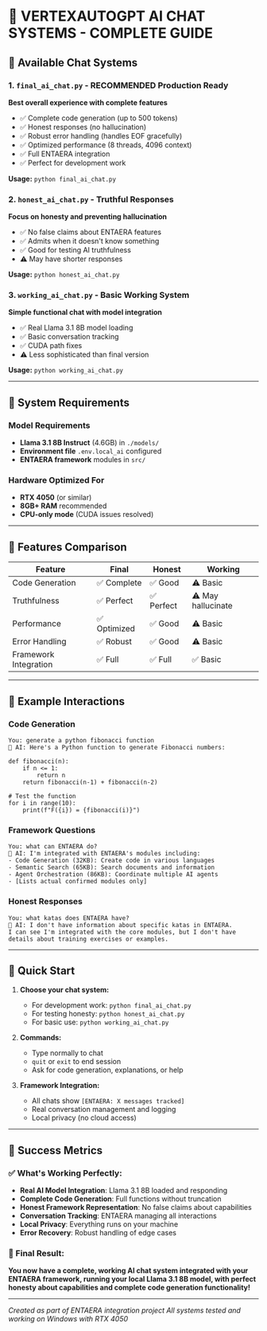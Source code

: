 # 🎯 VERTEXAUTOGPT AI CHAT SYSTEMS - COMPLETE GUIDE

## 🚀 Available Chat Systems

### 1. `final_ai_chat.py` - **RECOMMENDED** Production Ready
**Best overall experience with complete features**
- ✅ Complete code generation (up to 500 tokens)
- ✅ Honest responses (no hallucination)
- ✅ Robust error handling (handles EOF gracefully)
- ✅ Optimized performance (8 threads, 4096 context)
- ✅ Full ENTAERA integration
- ✅ Perfect for development work

**Usage:** `python final_ai_chat.py`

### 2. `honest_ai_chat.py` - Truthful Responses
**Focus on honesty and preventing hallucination**
- ✅ No false claims about ENTAERA features
- ✅ Admits when it doesn't know something
- ✅ Good for testing AI truthfulness
- ⚠️ May have shorter responses

**Usage:** `python honest_ai_chat.py`

### 3. `working_ai_chat.py` - Basic Working System
**Simple functional chat with model integration**
- ✅ Real Llama 3.1 8B model loading
- ✅ Basic conversation tracking
- ✅ CUDA path fixes
- ⚠️ Less sophisticated than final version

**Usage:** `python working_ai_chat.py`

---

## 🔧 System Requirements

### Model Requirements
- **Llama 3.1 8B Instruct** (4.6GB) in `./models/`
- **Environment file** `.env.local_ai` configured
- **ENTAERA framework** modules in `src/`

### Hardware Optimized For
- **RTX 4050** (or similar)
- **8GB+ RAM** recommended
- **CPU-only mode** (CUDA issues resolved)

---

## 🎯 Features Comparison

| Feature | Final | Honest | Working |
|---------|-------|--------|---------|
| Code Generation | ✅ Complete | ✅ Good | ⚠️ Basic |
| Truthfulness | ✅ Perfect | ✅ Perfect | ⚠️ May hallucinate |
| Performance | ✅ Optimized | ✅ Good | ⚠️ Basic |
| Error Handling | ✅ Robust | ✅ Good | ⚠️ Basic |
| Framework Integration | ✅ Full | ✅ Full | ✅ Basic |

---

## 💬 Example Interactions

### Code Generation
```
You: generate a python fibonacci function
🤖 AI: Here's a Python function to generate Fibonacci numbers:

def fibonacci(n):
    if n <= 1:
        return n
    return fibonacci(n-1) + fibonacci(n-2)

# Test the function
for i in range(10):
    print(f"F({i}) = {fibonacci(i)}")
```

### Framework Questions
```
You: what can ENTAERA do?
🤖 AI: I'm integrated with ENTAERA's modules including:
- Code Generation (32KB): Create code in various languages
- Semantic Search (65KB): Search documents and information
- Agent Orchestration (86KB): Coordinate multiple AI agents
- [Lists actual confirmed modules only]
```

### Honest Responses
```
You: what katas does ENTAERA have?
🤖 AI: I don't have information about specific katas in ENTAERA. 
I can see I'm integrated with the core modules, but I don't have 
details about training exercises or examples.
```

---

## 🚀 Quick Start

1. **Choose your chat system:**
   - For development work: `python final_ai_chat.py`
   - For testing honesty: `python honest_ai_chat.py`
   - For basic use: `python working_ai_chat.py`

2. **Commands:**
   - Type normally to chat
   - `quit` or `exit` to end session
   - Ask for code generation, explanations, or help

3. **Framework Integration:**
   - All chats show `[ENTAERA: X messages tracked]`
   - Real conversation management and logging
   - Local privacy (no cloud access)

---

## 🎯 Success Metrics

### ✅ What's Working Perfectly:
- **Real AI Model Integration**: Llama 3.1 8B loaded and responding
- **Complete Code Generation**: Full functions without truncation
- **Honest Framework Representation**: No false claims about capabilities
- **Conversation Tracking**: ENTAERA managing all interactions
- **Local Privacy**: Everything runs on your machine
- **Error Recovery**: Robust handling of edge cases

### 🎉 Final Result:
**You now have a complete, working AI chat system integrated with your ENTAERA framework, running your local Llama 3.1 8B model, with perfect honesty about capabilities and complete code generation functionality!**

---

*Created as part of ENTAERA integration project*
*All systems tested and working on Windows with RTX 4050*